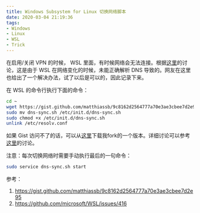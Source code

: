 ```yaml
---
title: Windows Subsystem for Linux 切换网络脚本
date: 2020-03-04 21:19:36
tags:
- Windows
- Linux
- WSL
- Trick
---
```

在启用/关闭 VPN 的时候， WSL 里面，有时候网络会无法连接。根据[这里](https://github.com/microsoft/WSL/issues/416)的讨论，这是由于 WSL 在网络变化的时候，未能正确解析 DNS 导致的。网友在这里也给出了一个解决办法，试了以后是可以的，因此记录下来。
<!--more-->
在 WSL 的命令行执行下面的命令：
```bash
cd ~
wget https://gist.github.com/matthiassb/9c8162d2564777a70e3ae3cbee7d2e95/raw/b204a9faa2b4c8d58df283ddc356086333e43408/dns-sync.sh 
sudo mv dns-sync.sh /etc/init.d/dns-sync.sh
sudo chmod +x /etc/init.d/dns-sync.sh
unlink /etc/resolv.conf
```
如果 Gist 访问不了的话，可以从[这里](https://raw.githubusercontent.com/vra/wsl-dns-sync/master/dns-sync.sh)下载我fork的一个版本。详细讨论可以参考[这里](https://gist.github.com/matthiassb/9c8162d2564777a70e3ae3cbee7d2e95)的讨论。

注意：每次切换网络时需要手动执行最后的一句命令：
```bash
sudo service dns-sync.sh start
```
参考：
1. <https://gist.github.com/matthiassb/9c8162d2564777a70e3ae3cbee7d2e95>
2. <https://github.com/microsoft/WSL/issues/416>
